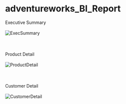 # adventureworks_BI_Report
Executive Summary<br></br>
![ExecSummary](https://user-images.githubusercontent.com/37044565/236935224-1db231f0-4d8b-4420-bb13-8bdd45dcfb16.png)
<br></br><br></br>
Product Detail<br></br>
![ProductDetail](https://user-images.githubusercontent.com/37044565/236934873-2df4fd93-9342-4d8b-9eda-507b0d3340d4.png)
<br></br><br></br>
Customer Detail<br></br>
![CustomerDetail](https://user-images.githubusercontent.com/37044565/236935356-7787d4e6-362e-4842-878a-554fcd8a6df3.png)
